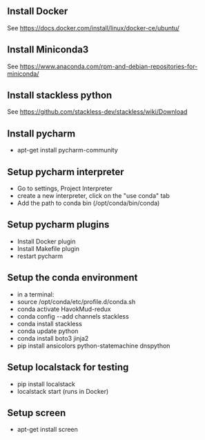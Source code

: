 Install Docker
---

See https://docs.docker.com/install/linux/docker-ce/ubuntu/

Install Miniconda3
---

See https://www.anaconda.com/rpm-and-debian-repositories-for-miniconda/

Install stackless python
---

See https://github.com/stackless-dev/stackless/wiki/Download

Install pycharm
---

* apt-get install pycharm-community

Setup pycharm interpreter
---

* Go to settings, Project Interpreter
* create a new interpreter, click on the "use conda" tab
* Add the path to conda bin (/opt/conda/bin/conda)

Setup pycharm plugins
---
* Install Docker plugin
* Install Makefile plugin
* restart pycharm

Setup the conda environment
---
* in a terminal:
* source /opt/conda/etc/profile.d/conda.sh
* conda activate HavokMud-redux
* conda config --add channels stackless
* conda install stackless
* conda update python
* conda install boto3 jinja2
* pip install ansicolors python-statemachine dnspython

Setup localstack for testing
---
* pip install localstack
* localstack start  (runs in Docker)

Setup screen
---
* apt-get install screen
